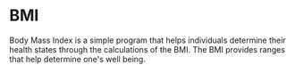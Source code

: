 # BMI
Body Mass Index is a simple program that helps individuals determine their health states through the calculations of the BMI. The BMI provides ranges that help determine one's well being.
